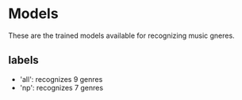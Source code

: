 # Models
These are the trained models available for recognizing music gneres.
## labels
 - 'all': recognizes 9 genres
 - 'np': recognizes 7 genres
